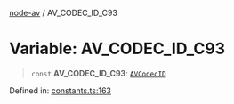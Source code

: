 [node-av](../globals.md) / AV\_CODEC\_ID\_C93

# Variable: AV\_CODEC\_ID\_C93

> `const` **AV\_CODEC\_ID\_C93**: [`AVCodecID`](../type-aliases/AVCodecID.md)

Defined in: [constants.ts:163](https://github.com/seydx/av/blob/f8631fc881b394300b1479f511d55cf1c370a87f/src/constants/constants.ts#L163)
